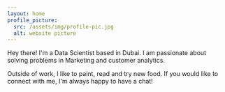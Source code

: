```yaml
---
layout: home
profile_picture:
  src: /assets/img/profile-pic.jpg
  alt: website picture
---
```


<p>
  Hey there! I'm a Data Scientist based in Dubai. I am passionate about solving problems in Marketing and customer analytics. 
</p>
  
<p>
  Outside of work, I like to paint, read and try new food. If you would like to connect with me, I'm always happy to have a chat!
</p>

